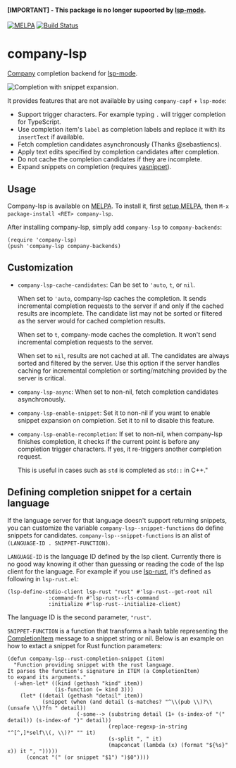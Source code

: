 #### [IMPORTANT] - This package is no longer supoorted by [lsp-mode](https://github.com/emacs-lsp/lsp-mode).

[![MELPA](https://melpa.org/packages/company-lsp-badge.svg)](https://melpa.org/#/company-lsp)
[![Build Status](https://travis-ci.org/tigersoldier/company-lsp.svg?branch=master)](https://travis-ci.org/tigersoldier/company-lsp)

# company-lsp
[Company] completion backend for [lsp-mode].

![Completion with snippet expansion.](https://user-images.githubusercontent.com/5273820/32362179-99550794-c067-11e7-9568-3c46fb31493c.gif)

It provides features that are not available by using `company-capf` + `lsp-mode`:

 * Support trigger characters. For example typing `.` will trigger completion
   for TypeScript.
 * Use completion item's `label` as completion labels and replace it with its
   `insertText` if available.
 * Fetch completion candidates asynchronously (Thanks @sebastiencs).
 * Apply text edits specified by completion candidates after completion.
 * Do not cache the completion candidates if they are incomplete.
 * Expand snippets on completion (requires [yasnippet]).

## Usage

Company-lsp is available on [MELPA]. To install it, first [setup
MELPA][setup-melpa], then `M-x package-install <RET> company-lsp`.

After installing company-lsp, simply add `company-lsp` to `company-backends`:

```elisp
(require 'company-lsp)
(push 'company-lsp company-backends)
```

## Customization

 * `company-lsp-cache-candidates`: Can be set to `'auto`, `t`, or `nil`.

    When set to `'auto`, company-lsp caches the completion. It sends
    incremental completion requests to the server if and only if the
    cached results are incomplete. The candidate list may not be
    sorted or filtered as the server would for cached completion
    results.

    When set to `t`, company-mode caches the completion. It won't send
    incremental completion requests to the server.

    When set to `nil`, results are not cached at all. The candidates
    are always sorted and filtered by the server. Use this option if
    the server handles caching for incremental completion or
    sorting/matching provided by the server is critical.
 * `company-lsp-async`: When set to non-nil, fetch completion candidates
    asynchronously.
 * `company-lsp-enable-snippet`: Set it to non-nil if you want to enable snippet
    expansion on completion. Set it to nil to disable this feature.
 * `company-lsp-enable-recompletion`: If set to non-nil, when company-lsp
    finishes completion, it checks if the current point is before any completion
    trigger characters. If yes, it re-triggers another completion request.

    This is useful in cases such as `std` is completed as `std::` in C++."
    
## Defining completion snippet for a certain language

If the language server for that language doesn't support returning snippets, you
can customize the variable `company-lsp--snippet-functions` do define snippets
for candidates. `company-lsp--snippet-functions` is an alist of `(LANGUAGE-ID .
SNIPPET-FUNCTION)`.

`LANGUAGE-ID` is the language ID defined by the lsp client. Currently there is
no good way knowing it other than guessing or reading the code of the lsp client
for the language. For example if you use [lsp-rust], it's defined as following
in `lsp-rust.el`:

```elisp
(lsp-define-stdio-client lsp-rust "rust" #'lsp-rust--get-root nil
			 :command-fn #'lsp-rust--rls-command
			 :initialize #'lsp-rust--initialize-client)
```

The language ID is the second parameter, `"rust"`.

`SNIPPET-FUNCTION` is a function that transforms a hash table representing the
[CompletionItem] message to a snippet string or nil. Below is an example on how
to extact a snippet for Rust function parameters:

```elisp
(defun company-lsp--rust-completion-snippet (item)
  "Function providing snippet with the rust language.
It parses the function's signature in ITEM (a CompletionItem)
to expand its arguments."
  (-when-let* ((kind (gethash "kind" item))
               (is-function (= kind 3)))
    (let* ((detail (gethash "detail" item))
           (snippet (when (and detail (s-matches? "^\\(pub \\)?\\(unsafe \\)?fn " detail))
                      (-some--> (substring detail (1+ (s-index-of "(" detail)) (s-index-of ")" detail))
                                (replace-regexp-in-string "^[^,]*self\\(, \\)?" "" it)
                                (s-split ", " it)
                                (mapconcat (lambda (x) (format "${%s}" x)) it ", ")))))
      (concat "(" (or snippet "$1") ")$0"))))
```

[company]: http://company-mode.github.io/
[CompletionItem]: https://github.com/Microsoft/language-server-protocol/blob/master/protocol.md#textDocument_completion
[lsp-mode]: https://github.com/emacs-lsp/lsp-mode
[lsp-rust]: https://github.com/emacs-lsp/lsp-rust
[melpa]: https://melpa.org
[setup-melpa]: https://melpa.org/#/getting-started
[yasnippet]: https://github.com/joaotavora/yasnippet
